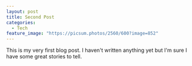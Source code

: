 ```yaml
---
layout: post
title: Second Post
categories:
  - Tech
feature_image: "https://picsum.photos/2560/600?image=852"
---
```


This is my very first blog post. I haven't written anything yet but I'm sure I have some great stories to tell.
